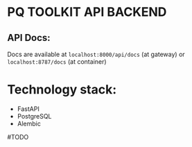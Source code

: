 # PQ TOOLKIT API BACKEND

## API Docs:

Docs are available at `localhost:8000/api/docs` (at gateway) or `localhost:8787/docs` (at container)

# Technology stack:

- FastAPI
- PostgreSQL
- Alembic

#TODO
